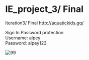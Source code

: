# IE_project_3/ Final
Iteration3/ Final http://aquatickids.gq/

Sign In Password protection  
Username: alpey  
Password: alpey123  


![99](https://user-images.githubusercontent.com/52268806/67492919-dfc79c80-f6c2-11e9-82b3-2d229a159b0e.PNG)

